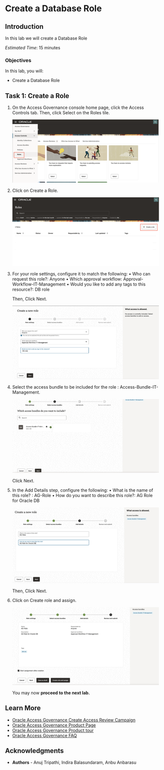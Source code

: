 # Create a Database Role 

## Introduction

In this lab we will create a Database Role 

*Estimated Time*: 15 minutes


### Objectives

In this lab, you will:
 * Create a Database Role 



## Task 1: Create a Role 

1. On the Access Governance console home page, click the Access Controls tab. Then, click Select on the Roles tile. 

   ![Create a Role](images/navigate-roles.png)


2. Click on Create a Role. 

    ![Create a Role](images/click-create-role.png)

  

3. For your role settings, configure it to match the following:
    •	Who can request this role?: Anyone 
    •	Which approval workflow: Approval-Workflow-IT-Management
    •	Would you like to add any tags to this resource?: DB role

    Then, Click Next. 


     ![Create a Role](images/role-settings.png)

4. Select the access bundle to be included for the role : Access-Bundle-IT-Management. 

     ![Create a Role](images/access-bundle.png)

    Click Next. 

5. In the Add Details step, configure the following:
    •	What is the name of this role? : AG-Role 
    •	How do you want to describe this role?: AG Role for Oracle DB


     ![Create a Role](images/add-details.png)

    Then, Click Next.

6. Click on Create role and assign. 

     ![Create a Role](images/create-role-assign.png)



    You may now **proceed to the next lab.**

## Learn More

* [Oracle Access Governance Create Access Review Campaign](https://docs.oracle.com/en/cloud/paas/access-governance/pdapg/index.html)
* [Oracle Access Governance Product Page](https://www.oracle.com/security/cloud-security/access-governance/)
* [Oracle Access Governance Product tour](https://www.oracle.com/webfolder/s/quicktours/paas/pt-sec-access-governance/index.html)
* [Oracle Access Governance FAQ](https://www.oracle.com/security/cloud-security/access-governance/faq/)

## Acknowledgments
* **Authors** - Anuj Tripathi, Indira Balasundaram, Anbu Anbarasu 